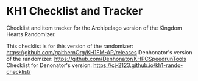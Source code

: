 # KH1 Checklist and Tracker
 Checklist and item tracker for the Archipelago version of the Kingdom Hearts Randomizer. 
 
This checklist is for this version of the randomizer: https://github.com/gaithernOrg/KH1FM-AP/releases
Denhonator's version of the randomizer: https://github.com/Denhonator/KHPCSpeedrunTools
Checklist for Denonator's version: https://cj-2123.github.io/kh1-rando-checklist/
